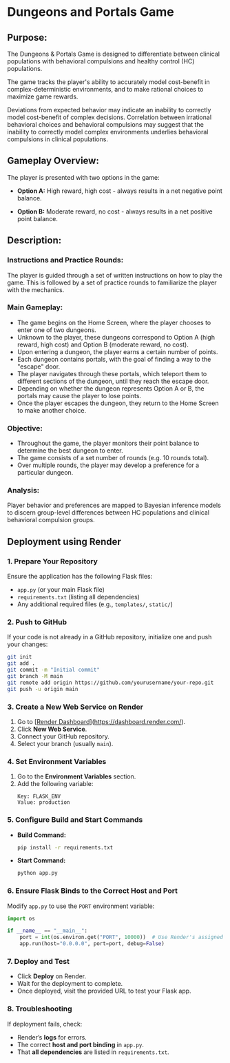 # Dungeons and Portals Game

## Purpose:

The Dungeons & Portals Game is designed to differentiate between clinical populations with behavioral compulsions and healthy control (HC) populations.

The game tracks the player's ability to accurately model cost-benefit in complex-deterministic environments, and to make rational choices to maximize game rewards. 

Deviations from expected behavior may indicate an inability to correctly model cost-benefit of complex decisions. Correlation between irrational behavioral choices and behavioral compulsions may suggest that the inability to correctly model complex environments underlies behavioral compulsions in clinical populations.

## Gameplay Overview:

The player is presented with two options in the game:

- **Option A:** High reward, high cost - always results in a net negative point balance.

- **Option B:** Moderate reward, no cost - always results in a net positive point balance.

## Description:

### Instructions and Practice Rounds:

The player is guided through a set of written instructions on how to play the game.
This is followed by a set of practice rounds to familiarize the player with the mechanics.

### Main Gameplay:

- The game begins on the Home Screen, where the player chooses to enter one of two dungeons.
- Unknown to the player, these dungeons correspond to Option A (high reward, high cost) and Option B (moderate reward, no cost).
- Upon entering a dungeon, the player earns a certain number of points.
- Each dungeon contains portals, with the goal of finding a way to the "escape" door.
- The player navigates through these portals, which teleport them to different sections of the dungeon, until they reach the escape door.
- Depending on whether the dungeon represents Option A or B, the portals may cause the player to lose points.
- Once the player escapes the dungeon, they return to the Home Screen to make another choice.

### Objective:

- Throughout the game, the player monitors their point balance to determine the best dungeon to enter.
- The game consists of a set number of rounds (e.g. 10 rounds total).
- Over multiple rounds, the player may develop a preference for a particular dungeon.

### Analysis:

Player behavior and preferences are mapped to Bayesian inference models to discern group-level differences between HC populations and clinical behavioral compulsion groups. 

## Deployment using Render

### 1. **Prepare Your Repository**
Ensure the application has the following Flask files:
- `app.py` (or your main Flask file)
- `requirements.txt` (listing all dependencies)
- Any additional required files (e.g., `templates/`, `static/`)

### 2. **Push to GitHub**
If your code is not already in a GitHub repository, initialize one and push your changes:
```sh
git init
git add .
git commit -m "Initial commit"
git branch -M main
git remote add origin https://github.com/yourusername/your-repo.git
git push -u origin main
```

### 3. **Create a New Web Service on Render**
1. Go to [[Render Dashboard](https://dashboard.render.com/)](https://dashboard.render.com/).
2. Click **New Web Service**.
3. Connect your GitHub repository.
4. Select your branch (usually `main`).

### 4. **Set Environment Variables**
1. Go to the **Environment Variables** section.
2. Add the following variable:
   ```plaintext
   Key: FLASK_ENV
   Value: production
   ```

### 5. **Configure Build and Start Commands**
- **Build Command:**
  ```sh
  pip install -r requirements.txt
  ```
- **Start Command:**
  ```sh
  python app.py
  ```

### 6. **Ensure Flask Binds to the Correct Host and Port**
Modify `app.py` to use the `PORT` environment variable:
```python
import os

if __name__ == "__main__":
    port = int(os.environ.get("PORT", 10000))  # Use Render's assigned port
    app.run(host="0.0.0.0", port=port, debug=False)
```

### 7. **Deploy and Test**
- Click **Deploy** on Render.
- Wait for the deployment to complete.
- Once deployed, visit the provided URL to test your Flask app.

### 8. **Troubleshooting**
If deployment fails, check:
- Render’s **logs** for errors.
- The correct **host and port binding** in `app.py`.
- That **all dependencies** are listed in `requirements.txt`.
